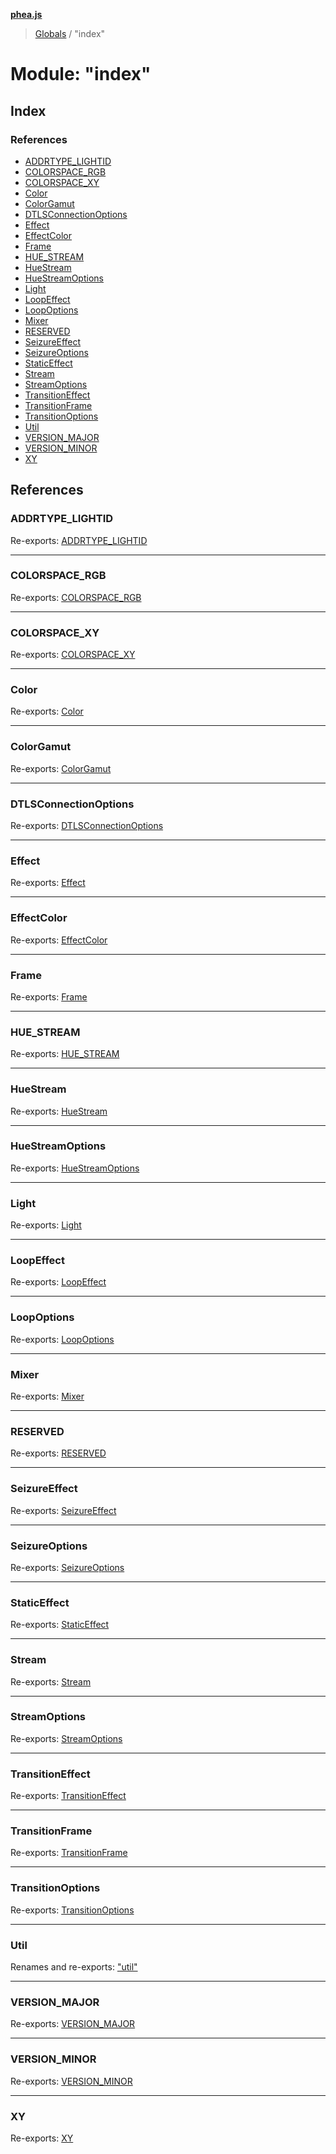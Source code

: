 **[phea.js](../README.md)**

> [Globals](../globals.md) / "index"

# Module: "index"

## Index

### References

* [ADDRTYPE\_LIGHTID](_index_.md#addrtype_lightid)
* [COLORSPACE\_RGB](_index_.md#colorspace_rgb)
* [COLORSPACE\_XY](_index_.md#colorspace_xy)
* [Color](_index_.md#color)
* [ColorGamut](_index_.md#colorgamut)
* [DTLSConnectionOptions](_index_.md#dtlsconnectionoptions)
* [Effect](_index_.md#effect)
* [EffectColor](_index_.md#effectcolor)
* [Frame](_index_.md#frame)
* [HUE\_STREAM](_index_.md#hue_stream)
* [HueStream](_index_.md#huestream)
* [HueStreamOptions](_index_.md#huestreamoptions)
* [Light](_index_.md#light)
* [LoopEffect](_index_.md#loopeffect)
* [LoopOptions](_index_.md#loopoptions)
* [Mixer](_index_.md#mixer)
* [RESERVED](_index_.md#reserved)
* [SeizureEffect](_index_.md#seizureeffect)
* [SeizureOptions](_index_.md#seizureoptions)
* [StaticEffect](_index_.md#staticeffect)
* [Stream](_index_.md#stream)
* [StreamOptions](_index_.md#streamoptions)
* [TransitionEffect](_index_.md#transitioneffect)
* [TransitionFrame](_index_.md#transitionframe)
* [TransitionOptions](_index_.md#transitionoptions)
* [Util](_index_.md#util)
* [VERSION\_MAJOR](_index_.md#version_major)
* [VERSION\_MINOR](_index_.md#version_minor)
* [XY](_index_.md#xy)

## References

### ADDRTYPE\_LIGHTID

Re-exports: [ADDRTYPE\_LIGHTID](_constants_.md#addrtype_lightid)

___

### COLORSPACE\_RGB

Re-exports: [COLORSPACE\_RGB](_constants_.md#colorspace_rgb)

___

### COLORSPACE\_XY

Re-exports: [COLORSPACE\_XY](_constants_.md#colorspace_xy)

___

### Color

Re-exports: [Color](_structs_color_.color.md)

___

### ColorGamut

Re-exports: [ColorGamut](../interfaces/_structs_light_.colorgamut.md)

___

### DTLSConnectionOptions

Re-exports: [DTLSConnectionOptions](../interfaces/_dtls_.dtlsconnectionoptions.md)

___

### Effect

Re-exports: [Effect](../classes/_effect_effect_.effect.md)

___

### EffectColor

Re-exports: [EffectColor](_structs_effect_color_.effectcolor.md)

___

### Frame

Re-exports: [Frame](_structs_frame_.frame.md)

___

### HUE\_STREAM

Re-exports: [HUE\_STREAM](_constants_.md#hue_stream)

___

### HueStream

Re-exports: [HueStream](../classes/_hue_stream_.huestream.md)

___

### HueStreamOptions

Re-exports: [HueStreamOptions](../interfaces/_hue_stream_.huestreamoptions.md)

___

### Light

Re-exports: [Light](../classes/_structs_light_.light.md)

___

### LoopEffect

Re-exports: [LoopEffect](../classes/_effect_effects_loopeffect_.loopeffect.md)

___

### LoopOptions

Re-exports: [LoopOptions](../interfaces/_effect_effects_loopeffect_.loopoptions.md)

___

### Mixer

Re-exports: [Mixer](../classes/_effect_mixer_.mixer.md)

___

### RESERVED

Re-exports: [RESERVED](_constants_.md#reserved)

___

### SeizureEffect

Re-exports: [SeizureEffect](../classes/_effect_effects_seizureeffect_.seizureeffect.md)

___

### SeizureOptions

Re-exports: [SeizureOptions](../interfaces/_effect_effects_seizureeffect_.seizureoptions.md)

___

### StaticEffect

Re-exports: [StaticEffect](../classes/_effect_effects_staticeffect_.staticeffect.md)

___

### Stream

Re-exports: [Stream](../classes/_stream_.stream.md)

___

### StreamOptions

Re-exports: [StreamOptions](../interfaces/_stream_.streamoptions.md)

___

### TransitionEffect

Re-exports: [TransitionEffect](../classes/_effect_effects_transitioneffect_.transitioneffect.md)

___

### TransitionFrame

Re-exports: [TransitionFrame](../interfaces/_effect_effects_transitioneffect_.transitionframe.md)

___

### TransitionOptions

Re-exports: [TransitionOptions](../interfaces/_effect_effects_transitioneffect_.transitionoptions.md)

___

### Util

Renames and re-exports: [&quot;util&quot;](_util_.md)

___

### VERSION\_MAJOR

Re-exports: [VERSION\_MAJOR](_constants_.md#version_major)

___

### VERSION\_MINOR

Re-exports: [VERSION\_MINOR](_constants_.md#version_minor)

___

### XY

Re-exports: [XY](../interfaces/_structs_light_.xy.md)
